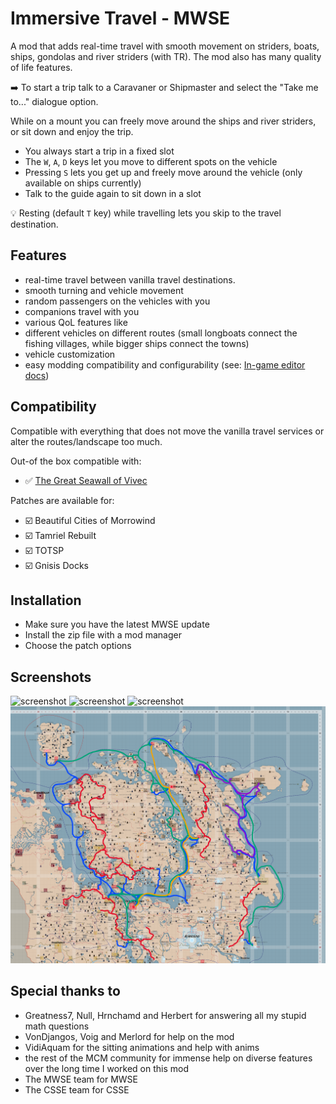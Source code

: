 # Immersive Travel - MWSE

A mod that adds real-time travel with smooth movement on striders, boats, ships, gondolas and river striders (with TR). The mod also has many quality of life features.

➡️ To start a trip talk to a Caravaner or Shipmaster and select the "Take me to..." dialogue option.

While on a mount you can freely move around the ships and river striders, or sit down and enjoy the trip. 
- You always start a trip in a fixed slot
- The `W`, `A`, `D` keys let you move to different spots on the vehicle
- Pressing `S` lets you get up and freely move around the vehicle (only available on ships currently) 
- Talk to the guide again to sit down in a slot

💡 Resting (default `T` key) while travelling lets you skip to the travel destination. 

## Features

- real-time travel between vanilla travel destinations.
- smooth turning and vehicle movement
- random passengers on the vehicles with you
- companions travel with you
- various QoL features like 
- different vehicles on different routes (small longboats connect the fishing villages, while bigger ships connect the towns)
- vehicle customization
- easy modding compatibility and configurability (see: [In-game editor docs](./editor.md)) 

## Compatibility

Compatible with everything that does not move the vanilla travel services or alter the routes/landscape too much.

Out-of the box compatible with:
* ✅ [The Great Seawall of Vivec](https://www.nexusmods.com/morrowind/mods/53544)

Patches are available for:

* ☑️ Beautiful Cities of Morrowind
* ☑️ Tamriel Rebuilt
* ☑️ TOTSP
* ☑️ Gnisis Docks

## Installation

- Make sure you have the latest MWSE update
- Install the zip file with a mod manager
- Choose the patch options

## Screenshots

![screenshot](/_assets/immersive%20travel/Morrowind%202023-08-23%2015.48.51.900.png)
![screenshot](/_assets/immersive%20travel/Morrowind%202024-02-02%2013.45.52.755.png)
![screenshot](/_assets/immersive%20travel/Morrowind%202023-08-22%2011.11.23.347.png)
![screenshot](/_assets/immersive%20travel/tr_travel.png)


## Special thanks to

- Greatness7, Null, Hrnchamd and Herbert for answering all my stupid math questions
- VonDjangos, Voig and Merlord for help on the mod
- VidiAquam for the sitting animations and help with anims
- the rest of the MCM community for immense help on diverse features over the long time I worked on this mod
- The MWSE team for MWSE
- The CSSE team for CSSE
